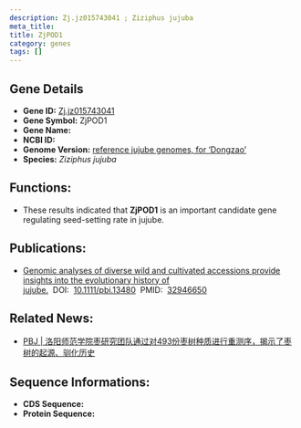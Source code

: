 ```yaml
---
description: Zj.jz015743041 ; Ziziphus jujuba
meta_title:
title: ZjPOD1
category: genes
tags: []
---
```


## Gene Details
- **Gene ID:**	[Zj.jz015743041](Zj.jz015743041)
- **Gene Symbol:** ZjPOD1
- **Gene Name:** 
- **NCBI ID:** [](https://www.ncbi.nlm.nih.gov/gene/?term=)
- **Genome Version:** [reference jujube genomes, for ‘Dongzao’]()
- **Species:** *Ziziphus jujuba*

## Functions:
   - These results indicated that **ZjPOD1** is an important candidate gene regulating seed-setting rate in jujube.

## Publications:
   - [Genomic analyses of diverse wild and cultivated accessions provide insights into the evolutionary history of jujube.]( https://onlinelibrary.wiley.com/doi/10.1111/pbi.13480)&nbsp;&nbsp;DOI:&nbsp;&nbsp;[10.1111/pbi.13480](https://onlinelibrary.wiley.com/doi/10.1111/pbi.13480)&nbsp;&nbsp;PMID:&nbsp;&nbsp;[32946650](https://pubmed.ncbi.nlm.nih.gov/32946650/)

## Related News:
   - [PBJ | 洛阳师范学院枣研究团队通过对493份枣树种质进行重测序，揭示了枣树的起源、驯化历史](https://mp.weixin.qq.com/s?__biz=Mzg3MDEwNDEyMg==&mid=2247496415&idx=1&sn=9b861d5253ba6d6714f7c9301a0f6918&chksm=ce905f8af9e7d69c44c8849e7bcc2e986c2201d570971eb29f8301a4c70f1efc238b5f7c63ea&scene=27#wechat_redirect)

## Sequence Informations:
- **CDS Sequence:**
- **Protein Sequence:**

